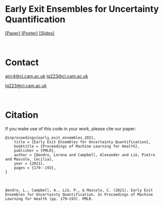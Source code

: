 # Early Exit Ensembles for Uncertainty Quantification

[[Paper]](https://proceedings.mlr.press/v158/qendro21a/qendro21a.pdf) [[Poster]]() [[Slides]]()


<br>

# Contact

<a href="mailto:ajrc4@cl.cam.ac.uk?subject=Early exit ensembles [GitHub]">ajrc4@cl.cam.ac.uk</a> <a href="mailto:lq223@cl.cam.ac.uk?subject=Early exit ensembles [GitHub]">lq223@cl.cam.ac.uk</a>  

lq223@cl.cam.ac.uk


<br>

# Citation

If you make use of this code in your work, please cite our paper:


    @inproceedings{early_exit_ensembles_2021,
        title = {Early Exit Ensembles for Uncertainty Quantification},
        booktitle = {Proceedings of Machine Learning for Health},
        publisher = {PMLR},
        author = {Qendro, Lorena and Campbell, Alexander and Liò, Pietro and Mascolo, Cecilia},
        year = {2021},
        pages = {179--193},
    }

<br>

    Qendro, L., Campbell, A., Liò, P., & Mascolo, C. (2021). Early Exit Ensembles for Uncertainty Quantification. In Proceedings of Machine Learning for Health (pp. 179–193). PMLR.
